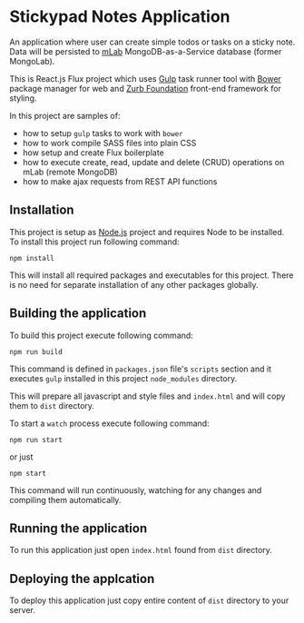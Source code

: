 # Stickypad Notes Application
An application where user can create simple todos or tasks on a sticky note. Data will be persisted to [mLab](https://mlab.com/) MongoDB-as-a-Service database (former MongoLab).

This is React.js Flux project which uses [Gulp](http://gulpjs.com/) task runner tool with [Bower](http://bower.io/) package manager for web and [Zurb Foundation](http://foundation.zurb.com/) front-end framework for styling.

In this project are samples of:

* how to setup `gulp` tasks to work with `bower`
* how to work compile SASS files into plain CSS
* how setup and create Flux boilerplate
* how to execute create, read, update and delete (CRUD) operations on mLab (remote MongoDB)
* how to make ajax requests from REST API functions

## Installation
This project is setup as [Node.js](https://nodejs.org/en/) project and requires Node to be installed.
To install this project run following command:

	npm install
	
This will install all required packages and executables for this project. There is no need for separate installation of any other packages globally.

## Building the application
To build this project execute following command:

	npm run build

This command is defined in `packages.json` file's `scripts` section and it executes `gulp` installed in this project `node_modules` directory.

This will prepare all javascript and style files and `index.html` and will copy them to `dist` directory.

To start a `watch` process execute following command:

	npm run start
or just
	
	npm start

This command will run continuously, watching for any changes and compiling them automatically.

## Running the application
To run this application just open `index.html` found from `dist` directory.

## Deploying the applcation
To deploy this application just copy entire content of `dist` directory to your server.